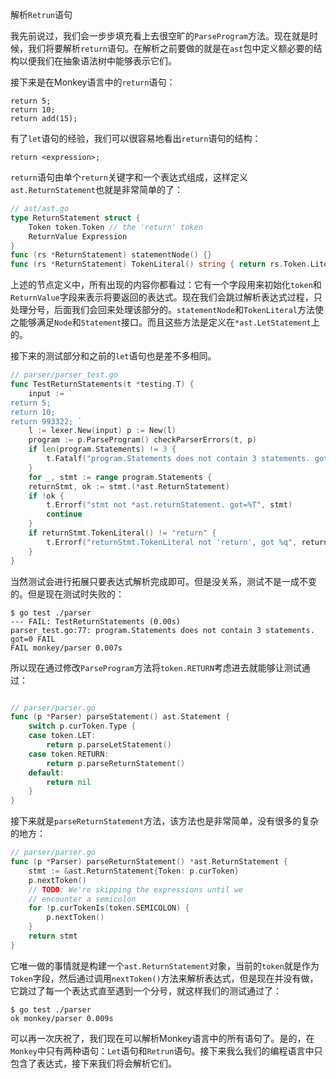 解析`Retrun`语句

我先前说过，我们会一步步填充看上去很空旷的`ParseProgram`方法。现在就是时候，我们将要解析`return`语句。在解析之前要做的就是在`ast`包中定义额必要的结构以便我们在抽象语法树中能够表示它们。

接下来是在Monkey语言中的`return`语句：
```
return 5;
return 10;
return add(15);
```
有了`let`语句的经验，我们可以很容易地看出`return`语句的结构：
```
return <expression>;
```
`return`语句由单个`return`关键字和一个表达式组成，这样定义`ast.ReturnStatement`也就是非常简单的了：
```go
// ast/ast.go
type ReturnStatement struct {
    Token token.Token // the 'return' token
    ReturnValue Expression
}
func (rs *ReturnStatement) statementNode() {}
func (rs *ReturnStatement) TokenLiteral() string { return rs.Token.Literal }
```
上述的节点定义中，所有出现的内容你都看过：它有一个字段用来初始化`token`和`ReturnValue`字段来表示将要返回的表达式。现在我们会跳过解析表达式过程，只处理分号，后面我们会回来处理该部分的。`statementNode`和`TokenLiteral`方法使之能够满足`Node`和`Statement`接口。而且这些方法是定义在`*ast.LetStatement`上的。

接下来的测试部分和之前的`let`语句也是差不多相同。
```go
// parser/parser_test.go
func TestReturnStatements(t *testing.T) { 
    input := `
return 5; 
return 10; 
return 993322; `
    l := lexer.New(input) p := New(l)
    program := p.ParseProgram() checkParserErrors(t, p)
    if len(program.Statements) != 3 {
        t.Fatalf("program.Statements does not contain 3 statements. got=%d", len(program.Statements))
    }
    for _, stmt := range program.Statements {
    returnStmt, ok := stmt.(*ast.ReturnStatement) 
    if !ok {
        t.Errorf("stmt not *ast.returnStatement. got=%T", stmt)
        continue
    }
    if returnStmt.TokenLiteral() != "return" {
        t.Errorf("returnStmt.TokenLiteral not 'return', got %q", returnStmt.TokenLiteral())
    } 
}
```
当然测试会进行拓展只要表达式解析完成即可。但是没关系，测试不是一成不变的。但是现在测试时失败的：
```
$ go test ./parser
--- FAIL: TestReturnStatements (0.00s)
parser_test.go:77: program.Statements does not contain 3 statements. got=0 FAIL
FAIL monkey/parser 0.007s
```
所以现在通过修改`ParseProgram`方法将`token.RETURN`考虑进去就能够让测试通过：
```go

// parser/parser.go
func (p *Parser) parseStatement() ast.Statement { 
    switch p.curToken.Type {
    case token.LET:
        return p.parseLetStatement() 
    case token.RETURN:
        return p.parseReturnStatement() 
    default:
        return nil
    } 
}
```
接下来就是`parseReturnStatement`方法，该方法也是非常简单，没有很多的复杂的地方：
```go
// parser/parser.go
func (p *Parser) parseReturnStatement() *ast.ReturnStatement { 
    stmt := &ast.ReturnStatement{Token: p.curToken}
    p.nextToken()
    // TODO: We're skipping the expressions until we 
    // encounter a semicolon
    for !p.curTokenIs(token.SEMICOLON) {
        p.nextToken() 
    }
    return stmt 
}
```
它唯一做的事情就是构建一个`ast.ReturnStatement`对象，当前的`token`就是作为`Token`字段，然后通过调用`nextToken()`方法来解析表达式，但是现在并没有做，它跳过了每一个表达式直至遇到一个分号，就这样我们的测试通过了：
```
$ go test ./parser
ok monkey/parser 0.009s
```
可以再一次庆祝了，我们现在可以解析Monkey语言中的所有语句了。是的，在`Monkey`中只有两种语句：`Let`语句和`Retrun`语句。接下来我么我们的编程语言中只包含了表达式，接下来我们将会解析它们。